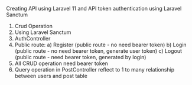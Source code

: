 Creating API using Laravel 11 and API token authentication using Laravel Sanctum

1) Crud Operation
2) Using Laravel Sanctum
3) AuthController
4) Public route:
   a) Register (public route - no need bearer token)
   b) Login (public route - no need bearer token, generate user token)
   c) Logout (public route - need bearer token, generated by login)
6) All CRUD operation need bearer token
7) Query operation in PostController reflect to 1 to many relationship between users and post table
